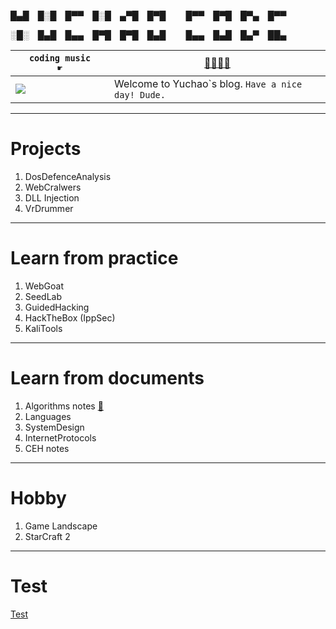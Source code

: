 █▄█ █░█ █▀▀ █░█ ▄▀█ █▀█   █▀▀ █▀█ █▀▄ █▀▀

░█░ █▄█ █▄▄ █▀█ █▀█ █▄█   █▄▄ █▄█ █▄▀ ██▄
 
 `coding music       ☛` | <a href="https://www.youtube.com/watch?v=QyzK21nx70o" target="_blank">🎷🎸🎺🎻</a>
------------ | -------------
![](https://github.com/YuchaoZheng88/YuchaoZheng88.github.io/blob/main/resources/head.png?raw=true) | Welcome to Yuchao\`s blog.   `Have a nice day! Dude.`

---
# Projects
  1. DosDefenceAnalysis
  1. WebCralwers
  1. DLL Injection
  1. VrDrummer
  
---
# Learn from practice
  1. WebGoat
  1. SeedLab
  1. GuidedHacking
  1. HackTheBox (IppSec)
  1. KaliTools

---
# Learn from documents
  1. Algorithms notes [👊](Algorithms/0.md)
  1. Languages
  1. SystemDesign
  1. InternetProtocols
  1. CEH notes

---
# Hobby
  1. Game Landscape
  1. StarCraft 2

---
# Test
[Test](Tests/0.md)
